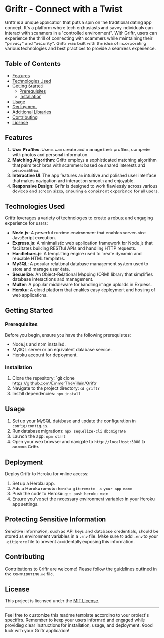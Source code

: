 # Griftr - Connect with a Twist

Griftr is a unique application that puts a spin on the traditional dating app concept. It's a platform where tech enthusiasts and savvy individuals can interact with scammers in a "controlled environment". With Griftr, users can experience the thrill of connecting with scammers while maintaining their "privacy" and "security". Griftr was built with the idea of incorporating various technologies and best practices to provide a seamless experience.

## Table of Contents

- [Features](#features)
- [Technologies Used](#technologies-used)
- [Getting Started](#getting-started)
  - [Prerequisites](#prerequisites)
  - [Installation](#installation)
- [Usage](#usage)
- [Deployment](#deployment)
- [Additional Libraries](#additional-libraries)
- [Contributing](#contributing)
- [License](#license)

## Features

1. **User Profiles**: Users can create and manage their profiles, complete with photos and personal information.
2. **Matching Algorithm**: Griftr employs a sophisticated matching algorithm that pairs tech bros with scammers based on shared interests and personalities.
3. **Interactive UI**: The app features an intuitive and polished user interface that makes navigation and interaction smooth and enjoyable.
4. **Responsive Design**: Griftr is designed to work flawlessly across various devices and screen sizes, ensuring a consistent experience for all users.

## Technologies Used

Griftr leverages a variety of technologies to create a robust and engaging experience for users:

- **Node.js**: A powerful runtime environment that enables server-side JavaScript execution.
- **Express.js**: A minimalistic web application framework for Node.js that facilitates building RESTful APIs and handling HTTP requests.
- **Handlebars.js**: A templating engine used to create dynamic and reusable HTML templates.
- **MySQL**: A popular relational database management system used to store and manage user data.
- **Sequelize**: An Object-Relational Mapping (ORM) library that simplifies database interactions and management.
- **Multer**: A popular middleware for handling image uploads in Express.
- **Heroku**: A cloud platform that enables easy deployment and hosting of web applications.

## Getting Started

### Prerequisites

Before you begin, ensure you have the following prerequisites:

- Node.js and npm installed.
- MySQL server or an equivalent database service.
- Heroku account for deployment.

### Installation

1. Clone the repository: `git clone https://github.com/EmmerTheVillain/Griftr
2. Navigate to the project directory: `cd griftr`
3. Install dependencies: `npm install`

## Usage

1. Set up your MySQL database and update the configuration in `config/config.js`.
2. Run database migrations: `npx sequelize-cli db:migrate`
3. Launch the app: `npm start`
4. Open your web browser and navigate to `http://localhost:3000` to access Griftr.


## Deployment

Deploy Griftr to Heroku for online access:

1. Set up a Heroku app.
2. Add a Heroku remote: `heroku git:remote -a your-app-name`
3. Push the code to Heroku: `git push heroku main`
4. Ensure you've set the necessary environment variables in your Heroku app settings.


## Protecting Sensitive Information

Sensitive information, such as API keys and database credentials, should be stored as environment variables in a `.env` file. Make sure to add `.env` to your `.gitignore` file to prevent accidentally exposing this information.

## Contributing

Contributions to Griftr are welcome! Please follow the guidelines outlined in the `CONTRIBUTING.md` file.

## License

This project is licensed under the [MIT License](LICENSE).

---

Feel free to customize this readme template according to your project's specifics. Remember to keep your users informed and engaged while providing clear instructions for installation, usage, and deployment. Good luck with your Griftr application!
